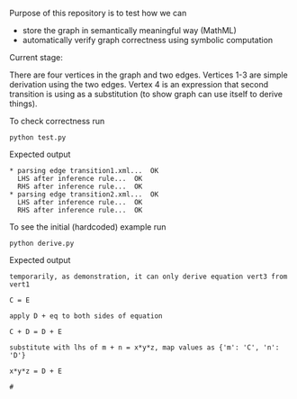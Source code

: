 Purpose of this repository is to test how we can

* store the graph in semantically meaningful way (MathML)
* automatically verify graph correctness using symbolic computation

Current stage:

There are four vertices in the graph and two edges. Vertices 1-3 are simple derivation using the two edges. Vertex 4 is an expression that second transition is using as a substitution (to show graph can use itself to derive things).

To check correctness run

`python test.py`

Expected output

```
* parsing edge transition1.xml...  OK
  LHS after inference rule...  OK
  RHS after inference rule...  OK
* parsing edge transition2.xml...  OK
  LHS after inference rule...  OK
  RHS after inference rule...  OK
```

To see the initial (hardcoded) example run

`python derive.py`

Expected output

```
temporarily, as demonstration, it can only derive equation vert3 from vert1

C = E

apply D + eq to both sides of equation

C + D = D + E

substitute with lhs of m + n = x*y*z, map values as {'m': 'C', 'n': 'D'}

x*y*z = D + E

#

```

